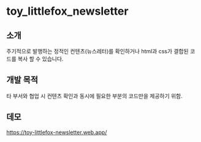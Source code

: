 # toy_littlefox_newsletter

## 소개
주기적으로 발행하는 정적인 컨텐츠(뉴스레터)를 확인하거나 
html과 css가 결합된 코드를 복사 할 수 있습니다.


## 개발 목적
타 부서와 협업 시 컨텐츠 확인과 동시에 필요한 부분의 코드만을 제공하기 위함.

## 데모
https://toy-littlefox-newsletter.web.app/
